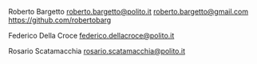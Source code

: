 Roberto Bargetto <roberto.bargetto@polito.it> <roberto.bargetto@gmail.com> <https://github.com/robertobarg>

Federico Della Croce <federico.dellacroce@polito.it>

Rosario Scatamacchia <rosario.scatamacchia@polito.it>